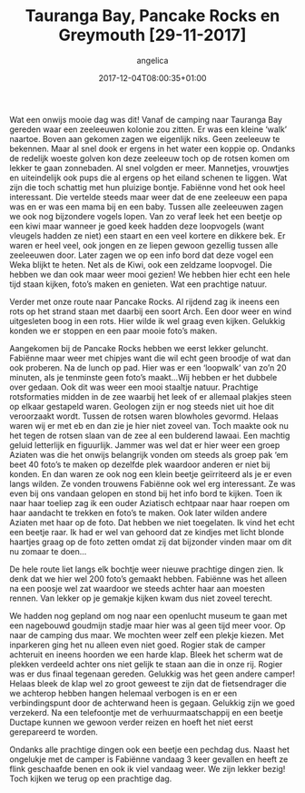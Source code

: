 ﻿---
title: Tauranga Bay, Pancake Rocks en Greymouth [29-11-2017]
author: angelica
type: post
date: 2017-12-04T08:00:35+01:00
url: /weblog/2017/12/04/tauranga-bay-pancake-rocks-en-greymouth/
commentFolder: 2017-12-04-tauranga-bay-pancake-rocks-en-greymouth
categories:
- Wereld trip 2017
tags:
- Nieuw Zeeland
resources:
- src: 20171129-IMG_7135.jpg
  title: 20171129-IMG_7135
  params:
    banner: true
- src: 20171129-DSC01926.jpg
  title: Fabienne fotografeert Tauranga Bay
  params:
    imagegallery: true
- src: 20171129-DSC01895.jpg
  title: Zeehond Tauranga Bay
  params:
    imagegallery: true
- src: 20171129-DSC01903.jpg
  title: Zeehonden met kleintje Tauranga Bay
  params:
    imagegallery: true
- src: 20171129-DSC01890.jpg
  title: Weka in Tauranga Bay
  params:
    imagegallery: true
- src: 20171129-DSC01939.jpg
  title: Doorgaande weg in Nieuw Zeeland
  params:
    imagegallery: true
- src: 20171129-DSC01986.jpg
  title: Kustweg richting Greymouth
  params:
    imagegallery: true
- src: 20171129-DSC01955.jpg
  title: Arch aan zee
  params:
    imagegallery: true
- src: 20171129-DSC02074.jpg
  title: Pancake Rocks
  params:
    imagegallery: true
- src: 20171129-DSC02051.jpg
  title: 20171129-DSC02051
  params:
    imagegallery: true
- src: 20171129-DSC02108.jpg
  title: Angelica bij Pancake Rocks
  params:
    imagegallery: true
- src: 20171129-DSC02191.jpg
  title: Pancake Rocks storten in zee
  params:
    imagegallery: true
- src: 20171129-DSC02152.jpg
  title: Pancake Rocks opspuitende zee
  params:
    imagegallery: true
- src: 20171129-DSC02021.jpg
  title: Pancake Rocks
  params:
    imagegallery: true
- src: 20171129-DSC02229.jpg
  title: Ondergaande zon Greymouth
  params:
    imagegallery: true
- src: 20171129-DSC02238.jpg
  title: Close-up van de maan
  params:
    imagegallery: true
- src: 20171129-IMG_7155.jpg
  title: Deuk in onze camper
  params:
    imagegallery: true
- src: 20171129-IMG_7154.jpg
  title: Gat in onze camper
  params:
    imagegallery: true
- src: 20171129-IMG_7158.jpg
  title: Afscheidingsscherm zorgde voor deuk
  params:
    imagegallery: true

---
Wat een onwijs mooie dag was dit! Vanaf de camping naar Tauranga Bay gereden waar een zeeleeuwen kolonie zou zitten. Er was een kleine ‘walk’ naartoe. Boven aan gekomen zagen we eigenlijk niks. Geen zeeleeuw te bekennen. Maar al snel dook er ergens in het water een koppie op. Ondanks de redelijk woeste golven kon deze zeeleeuw toch op de rotsen komen om lekker te gaan zonnebaden. Al snel volgden er meer. Mannetjes, vrouwtjes en uiteindelijk ook pups die al ergens op het eiland schenen te liggen. Wat zijn die toch schattig met hun pluizige bontje. Fabiënne vond het ook heel interessant. Die vertelde steeds maar weer dat de ene zeeleeuw een papa was en er was een mama bij en een baby. Tussen alle zeeleeuwen zagen we ook nog bijzondere vogels lopen. Van zo veraf leek het een beetje op een kiwi maar wanneer je goed keek hadden deze loopvogels (want vleugels hadden ze niet) een staart en een veel kortere en dikkere bek. Er waren er heel veel, ook jongen en ze liepen gewoon gezellig tussen alle zeeleeuwen door. Later zagen we op een info bord dat deze vogel een Weka blijkt te heten. Net als de Kiwi, ook een zeldzame loopvogel. Die hebben we dan ook maar weer mooi gezien! We hebben hier echt een hele tijd staan kijken, foto’s maken en genieten. Wat een prachtige natuur.

Verder met onze route naar Pancake Rocks. Al rijdend zag ik ineens een rots op het strand staan met daarbij een soort Arch. Een door weer en wind uitgesleten boog in een rots. Hier wilde ik wel graag even kijken. Gelukkig konden we er stoppen en een paar mooie foto’s maken.

Aangekomen bij de Pancake Rocks hebben we eerst lekker geluncht. Fabiënne maar weer met chipjes want die wil echt geen broodje of wat dan ook proberen. Na de lunch op pad. Hier was er een ‘loopwalk’ van zo’n 20 minuten, als je tenminste geen foto’s maakt…Wij hebben er het dubbele over gedaan. Ook dit was weer een mooi staaltje natuur. Prachtige rotsformaties midden in de zee waarbij het leek of er allemaal plakjes steen op elkaar gestapeld waren. Geologen zijn er nog steeds niet uit hoe dit veroorzaakt wordt. Tussen de rotsen waren blowholes gevormd. Helaas waren wij er met eb en dan zie je hier niet zoveel van. Toch maakte ook nu het tegen de rotsen slaan van de zee al een bulderend lawaai. Een machtig geluid letterlijk en figuurlijk. Jammer was wel dat er hier weer een groep Aziaten was die het onwijs belangrijk vonden om steeds als groep pak ‘em beet 40 foto’s te maken op dezelfde plek waardoor anderen er niet bij konden. En dan waren ze ook nog een klein beetje geïrriteerd als je er even langs wilden. Ze vonden trouwens Fabiënne ook wel erg interessant. Ze was even bij ons vandaan gelopen en stond bij het info bord te kijken. Toen ik naar haar toeliep zag ik een ouder Aziatisch echtpaar naar haar roepen om haar aandacht te trekken en foto’s te maken. Ook later wilden andere Aziaten met haar op de foto. Dat hebben we niet toegelaten. Ik vind het echt een beetje raar. Ik had er wel van gehoord dat ze kindjes met licht blonde haartjes graag op de foto zetten omdat zij dat bijzonder vinden maar om dit nu zomaar te doen…

De hele route liet langs elk bochtje weer nieuwe prachtige dingen zien. Ik denk dat we hier wel 200 foto’s gemaakt hebben. Fabiënne was het alleen na een poosje wel zat waardoor we steeds achter haar aan moesten rennen. Van lekker op je gemakje kijken kwam dus niet zoveel terecht.

We hadden nog gepland om nog naar een openlucht museum te gaan met een nagebouwd goudmijn stadje maar hier was al geen tijd meer voor. Op naar de camping dus maar. We mochten weer zelf een plekje kiezen. Met inparkeren ging het nu alleen even niet goed. Rogier stak de camper achteruit en ineens hoorden we een harde klap. Bleek het scherm wat de plekken verdeeld achter ons niet gelijk te staan aan die in onze rij. Rogier was er dus finaal tegenaan gereden. Gelukkig was het geen andere camper! Helaas bleek de klap wel zo groot geweest te zijn dat de fietsendrager die we achterop hebben hangen helemaal verbogen is en er een verbindingspunt door de achterwand heen is gegaan. Gelukkig zijn we goed verzekerd. Na een telefoontje met de verhuurmaatschappij en een beetje Ductape kunnen we gewoon verder reizen en hoeft het niet eerst gerepareerd te worden.

Ondanks alle prachtige dingen ook een beetje een pechdag dus. Naast het ongelukje met de camper is Fabiënne vandaag 3 keer gevallen en heeft ze flink geschaafde benen en ook ik viel vandaag weer. We zijn lekker bezig! Toch kijken we terug op een prachtige dag.


